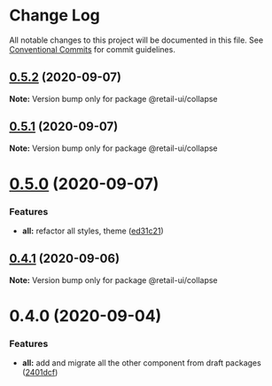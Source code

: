# Change Log

All notable changes to this project will be documented in this file.
See [Conventional Commits](https://conventionalcommits.org) for commit guidelines.

## [0.5.2](https://github.com/sondh0127/retail-ui/compare/@retail-ui/collapse@0.5.1...@retail-ui/collapse@0.5.2) (2020-09-07)

**Note:** Version bump only for package @retail-ui/collapse

## [0.5.1](https://github.com/sondh0127/retail-ui/compare/@retail-ui/collapse@0.5.0...@retail-ui/collapse@0.5.1) (2020-09-07)

**Note:** Version bump only for package @retail-ui/collapse

# [0.5.0](https://github.com/sondh0127/retail-ui/compare/@retail-ui/collapse@0.4.1...@retail-ui/collapse@0.5.0) (2020-09-07)

### Features

- **all:** refactor all styles, theme ([ed31c21](https://github.com/sondh0127/retail-ui/commit/ed31c219cd925c3f8340066f504f2527a9e911bf))

## [0.4.1](https://github.com/sondh0127/retail-ui/compare/@retail-ui/collapse@0.4.0...@retail-ui/collapse@0.4.1) (2020-09-06)

**Note:** Version bump only for package @retail-ui/collapse

# 0.4.0 (2020-09-04)

### Features

- **all:** add and migrate all the other component from draft packages ([2401dcf](https://github.com/sondh0127/retail-ui/commit/2401dcffeed92aa322be2944d4cfa9b8002e6e53))
